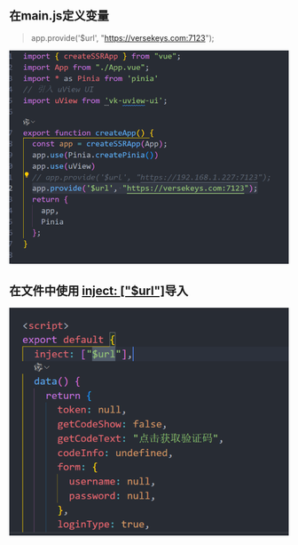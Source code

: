 ## 在main.js定义变量

> app.provide('$url', "https://versekeys.com:7123");

![](./images/Snipaste_2025-02-06_16-03-59.png)

## 在文件中使用 <u>inject: ["$url"]</u>导入

![](./images/Snipaste_2025-02-06_16-07-40.png)
